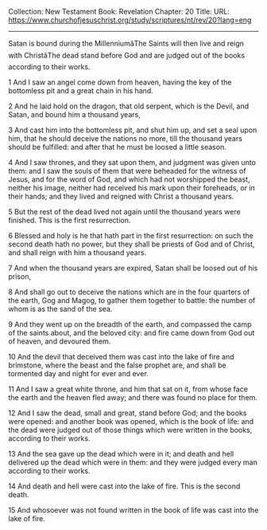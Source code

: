 Collection: New Testament
Book: Revelation
Chapter: 20
Title: 
URL: https://www.churchofjesuschrist.org/study/scriptures/nt/rev/20?lang=eng

---

Satan is bound during the MillenniumâThe Saints will then live and reign with ChristâThe dead stand before God and are judged out of the books according to their works.

1 And I saw an angel come down from heaven, having the key of the bottomless pit and a great chain in his hand.

2 And he laid hold on the dragon, that old serpent, which is the Devil, and Satan, and bound him a thousand years,

3 And cast him into the bottomless pit, and shut him up, and set a seal upon him, that he should deceive the nations no more, till the thousand years should be fulfilled: and after that he must be loosed a little season.

4 And I saw thrones, and they sat upon them, and judgment was given unto them: and I saw the souls of them that were beheaded for the witness of Jesus, and for the word of God, and which had not worshipped the beast, neither his image, neither had received his mark upon their foreheads, or in their hands; and they lived and reigned with Christ a thousand years.

5 But the rest of the dead lived not again until the thousand years were finished. This is the first resurrection.

6 Blessed and holy is he that hath part in the first resurrection: on such the second death hath no power, but they shall be priests of God and of Christ, and shall reign with him a thousand years.

7 And when the thousand years are expired, Satan shall be loosed out of his prison,

8 And shall go out to deceive the nations which are in the four quarters of the earth, Gog and Magog, to gather them together to battle: the number of whom is as the sand of the sea.

9 And they went up on the breadth of the earth, and compassed the camp of the saints about, and the beloved city: and fire came down from God out of heaven, and devoured them.

10 And the devil that deceived them was cast into the lake of fire and brimstone, where the beast and the false prophet are, and shall be tormented day and night for ever and ever.

11 And I saw a great white throne, and him that sat on it, from whose face the earth and the heaven fled away; and there was found no place for them.

12 And I saw the dead, small and great, stand before God; and the books were opened: and another book was opened, which is the book of life: and the dead were judged out of those things which were written in the books, according to their works.

13 And the sea gave up the dead which were in it; and death and hell delivered up the dead which were in them: and they were judged every man according to their works.

14 And death and hell were cast into the lake of fire. This is the second death.

15 And whosoever was not found written in the book of life was cast into the lake of fire.
